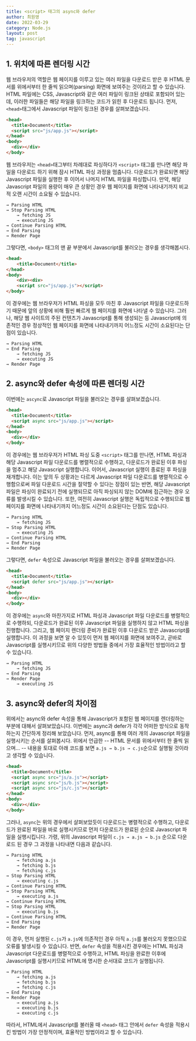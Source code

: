```yaml
---
title: <script> 태그의 async와 defer
author: 최원영
date: 2022-03-29
category: Node.js
layout: post
tag: javascript
---
```


## 1. 위치에 따른 렌더링 시간

웹 브라우저의 역할은 웹 페이지를 이루고 있는 여러 파일을 다운로드 받은 후 HTML 문서를 위에서부터 한 줄씩 읽으며(parsing) 화면에 보여주는 것이라고 할 수 있습니다. HTML 파일에는 CSS, Javascript와 같은 여러 파일이 링크된 상태로 포함되어 있는데, 이러한 파일들은 해당 파일을 링크하는 코드가 읽힌 후 다운로드 됩니다. 먼저, `<head>`태그에서 Javascript 파일이 링크된 경우를 살펴보겠습니다.

```html
<head>
  <title>Document</title>
  <script src="js/app.js"></script>
</head>
<body>
  <div></div>
</body>
```

웹 브라우저는 `<head>`태그부터 차례대로 파싱하다가 `<script>` 태그를 만나면 해당 파일을 다운로드 하기 위해 잠시 HTML 파싱 과정을 멈춥니다. 다운로드가 완료되면 해당 Javascript 파일을 실행한 후 이어서 나머지 HTML 파일을 파싱합니다. 만약, 해당 Javascript 파일의 용량이 매우 큰 상황인 경우 웹 페이지를 화면에 나타내기까지 비교적 오랜 시간이 소요될 수 있습니다.

```
→ Parsing HTML
→ Stop Parsing HTML
    → fetching JS
    → executing JS
→ Continue Parsing HTML
→ End Parsing
→ Render Page
```

그렇다면, `<body>` 태그의 맨 끝 부분에서 Javascript를 불러오는 경우를 생각해봅시다.

```html
<head>
    <title>Document</title>
</head>
<body>
    <div><div>
    <script src="js/app.js"></script>
</body>
```

이 경우에는 웹 브라우저가 HTML 파싱을 모두 마친 후 Javascript 파일을 다운로드하기 때문에 앞의 상황에 비해 훨씬 빠르게 웹 페이지를 화면에 나타낼 수 있습니다. 그러나, 해당 웹 사이트의 주된 컨텐츠가 Javascript를 통해 생성되는 등 Javascript에 의존적인 경우 정상적인 웹 페이지를 화면에 나타내기까지 어느정도 시간이 소요된다는 단점이 있습니다.

```
→ Parsing HTML
→ End Parsing
    → fetching JS
    → executing JS
→ Render Page
```

## 2. async와 defer 속성에 따른 렌더링 시간

이번에는 `ascync`로 Javascript 파일을 불러오는 경우를 살펴보겠습니다.

```html
<head>
  <title>Document</title>
  <script async src="js/app.js"></script>
</head>
<body>
  <div></div>
</body>
```

이 경우에는 웹 브라우저가 HTML 파싱 도중 `<script>` 태그를 만나면, HTML 파싱과 해당 Javascript 파일 다운로드를 병렬적으로 수행하고, 다운로드가 완료된 이후 파싱을 멈추고 해당 Javascript 실행합니다. 이어서, Javascript 실행이 종료된 후 파싱을 재개합니다. 이는 앞의 두 상황과는 다르게 Javascript 파일 다운로드를 병렬적으로 수행함으로써 파일 다운로드 시간을 절약할 수 있다는 장점이 있는 반면, 해당 Javascript 파일은 파싱이 완료되기 전에 실행되므로 아직 파싱되지 않는 DOM에 접근하는 경우 오류를 발생시킬 수 있습니다. 또한, 여전히 Javascript 실행은 독립적으로 수행되므로 웹 페이지를 화면에 나타내기까지 어느정도 시간이 소요된다는 단점도 있습니다.

```
→ Parsing HTML
    → fetching JS
→ Stop Parsing HTML
    → executing JS
→ Continue Parsing HTML
→ End Parsing
→ Render Page
```

그렇다면, `defer` 속성으로 Javascript 파일을 불러오는 경우를 살펴보겠습니다.

```html
<head>
  <title>Document</title>
  <script defer src="js/app.js"></script>
</head>
<body>
  <div></div>
</body>
```

이 경우에는 `async`와 마찬가지로 HTML 파싱과 Javascript 파일 다운로드를 병렬적으로 수행하되, 다운로드가 완료된 이후 Javascript 파일을 실행하지 않고 HTML 파싱을 진행합니다. 그리고, 웹 페이지 렌더링 준비가 완료된 이후 다운로드 받은 Javascript를 실행합니다. 이 과정을 보면 알 수 있듯이 먼저 웹 페이지를 화면에 보여주고, 곧바로 Javascript를 실행시키므로 위의 다양한 방법들 중에서 가장 효율적인 방법이라고 할 수 있습니다.

```
→ Parsing HTML
    → fetching JS
→ End Parsing
→ Render Page
    → executing JS
```

## 3. async와 defer의 차이점

위에서는 async와 defer 속성을 통해 Javascript가 포함된 웹 페이지를 렌더링하는 부분에 대해서 살펴보았습니다. 이번에는 async과 defer가 각각 어떠한 방식으로 동작하는지 간단하게 정리해 보았습니다. 먼저, async를 통해 여러 개의 Javascript 파일을 실행시키는 순서를 살펴봅시다. 위에서 언급한 -- HTML 문서를 위에서부터 한 줄씩 읽으며... -- 내용을 토대로 아래 코드를 보면 `a.js → b.js → c.js`순으로 실행될 것이라고 생각할 수 있습니다.

```html
<head>
  <title>Document</title>
  <script async src="js/a.js"></script>
  <script async src="js/b.js"></script>
  <script async src="js/c.js"></script>
</head>
<body>
  <div></div>
</body>
```

그러나, `async`는 위의 경우에서 살펴보았듯이 다운로드는 병렬적으로 수행하고, 다운로드가 완료된 파일을 바로 실행시키므로 먼저 다운로드가 완료된 순으로 Javascript 파일을 실행시킵니다. 가령, 위의 Javascript 파일이 `c.js → a.js → b.js` 순으로 다운로드 된 경우 그 과정을 나타내면 다음과 같습니다.

```
→ Parsing HTML
    → fetching a.js
    → fetching b.js
    → fetching c.js
→ Stop Parsing HTML
    → executing c.js
→ Continue Parsing HTML
→ Stop Parsing HTML
    → executing a.js
→ Continue Parsing HTML
→ Stop Parsing HTML
    → executing b.js
→ Continue Parsing HTML
→ End Parsing
→ Render Page
```

이 경우, 먼저 실행된 `c.js`가 `a.js`에 의존적인 경우 아직 `a.js`를 불러오지 못했으므로 오류를 발생시킬 수 있습니다. 반면, `defer` 속성을 적용시킨 경우에는 HTML 파싱과 Javascript 다운로드를 병렬적으로 수행하고, HTML 파싱을 완료한 이후에 Javascript를 실행시키므로 HTML에 명시한 순서대로 코드가 실행됩니다.

```
→ Parsing HTML
    → fetching a.js
    → fetching b.js
    → fetching c.js
→ End Parsing
→ Render Page
    → executing a.js
    → executing b.js
    → executing c.js
```

따라서, HTML에서 Javascript를 불러올 때 `<head>` 태그 안에서 `defer` 속성을 적용시킨 방법이 가장 안정적이며, 효율적인 방법이라고 할 수 있습니다.

